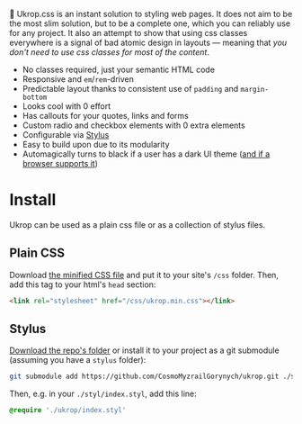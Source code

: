 🎍 Ukrop.css is an instant solution to styling web pages. It does not aim to be the most slim solution, but to be a complete one, which you can reliably use for any project. It also an attempt to show that using css classes everywhere is a signal of bad atomic design in layouts — meaning that *you don't need to use css classes for most of the content*.

* No classes required, just your semantic HTML code
* Responsive and `em`/`rem`-driven
* Predictable layout thanks to consistent use of `padding` and `margin-bottom`
* Looks cool with 0 effort
* Has callouts for your quotes, links and forms
* Custom radio and checkbox elements with 0 extra elements
* Configurable via [Stylus](http://stylus-lang.com/)
* Easy to build upon due to its modularity
* Automagically turns to black if a user has a dark UI theme ([and if a browser supports it](https://caniuse.com/#feat=prefers-color-scheme))

# Install

Ukrop can be used as a plain css file or as a collection of stylus files.

## Plain CSS

Download [the minified CSS file](https://raw.githubusercontent.com/CosmoMyzrailGorynych/ukrop/master/dist/ukrop.min.css) and put it to your site's `/css` folder. Then, add this tag to your html's `head` section:

```html
<link rel="stylesheet" href="/css/ukrop.min.css"></link>
```

## Stylus

[Download the repo's folder](https://github.com/CosmoMyzrailGorynych/ukrop/archive/master.zip) or install it to your project as a git submodule (assuming you have a `stylus` folder):

```sh
git submodule add https://github.com/CosmoMyzrailGorynych/ukrop.git ./stylus/ukrop
```

Then, e.g. in your `./styl/index.styl`, add this line:

```css
@require './ukrop/index.styl'
```
